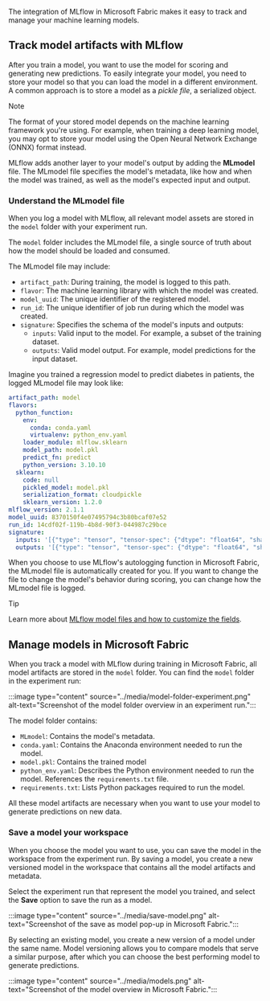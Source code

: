The integration of MLflow in Microsoft Fabric makes it easy to track and manage your machine learning models.

## Track model artifacts with MLflow

After you train a model, you want to use the model for scoring and generating new predictions. To easily integrate your model, you need to store your model so that you can load the model in a different environment. A common approach is to store a model as a *pickle file*, a serialized object.

> [!Note]
> The format of your stored model depends on the machine learning framework you're using. For example, when training a deep learning model, you may opt to store your model using the Open Neural Network Exchange (ONNX) format instead.

MLflow adds another layer to your model's output by adding the **MLmodel** file. The MLmodel file specifies the model's metadata, like how and when the model was trained, as well as the model's expected input and output.

### Understand the MLmodel file

When you log a model with MLflow, all relevant model assets are stored in the `model` folder with your experiment run.

The `model` folder includes the MLmodel file, a single source of truth about how the model should be loaded and consumed.

The MLmodel file may include:

- `artifact_path`: During training, the model is logged to this path.
- `flavor`: The machine learning library with which the model was created.
- `model_uuid`: The unique identifier of the registered model.
- `run_id`: The unique identifier of job run during which the model was created.
- `signature`: Specifies the schema of the model's inputs and outputs:
    - `inputs`: Valid input to the model. For example, a subset of the training dataset.
    - `outputs`: Valid model output. For example, model predictions for the input dataset.

Imagine you trained a regression model to predict diabetes in patients, the logged MLmodel file may look like:

```yml
artifact_path: model
flavors:
  python_function:
    env:
      conda: conda.yaml
      virtualenv: python_env.yaml
    loader_module: mlflow.sklearn
    model_path: model.pkl
    predict_fn: predict
    python_version: 3.10.10
  sklearn:
    code: null
    pickled_model: model.pkl
    serialization_format: cloudpickle
    sklearn_version: 1.2.0
mlflow_version: 2.1.1
model_uuid: 8370150f4e07495794c3b80bcaf07e52
run_id: 14cdf02f-119b-4b8d-90f3-044987c29bce
signature:
  inputs: '[{"type": "tensor", "tensor-spec": {"dtype": "float64", "shape": [-1, 10]}}]'
  outputs: '[{"type": "tensor", "tensor-spec": {"dtype": "float64", "shape": [-1]}}]'
```

When you choose to use MLflow's autologging function in Microsoft Fabric, the MLmodel file is automatically created for you. If you want to change the file to change the model's behavior during scoring, you can change how the MLmodel file is logged.

> [!Tip]
> Learn more about [MLflow model files and how to customize the fields](https://www.mlflow.org/docs/latest/models.html#model-signature?azure-portal=true).

## Manage models in Microsoft Fabric

When you track a model with MLflow during training in Microsoft Fabric, all model artifacts are stored in the `model` folder. You can find the `model` folder in the experiment run:

:::image type="content" source="../media/model-folder-experiment.png" alt-text="Screenshot of the model folder overview in an experiment run.":::

The model folder contains:

- `MLmodel`: Contains the model's metadata.
- `conda.yaml`: Contains the Anaconda environment needed to run the model.
- `model.pkl`: Contains the trained model
- `python_env.yaml`: Describes the Python environment needed to run the model. References the `requirements.txt` file.
- `requirements.txt`: Lists Python packages required to run the model.

All these model artifacts are necessary when you want to use your model to generate predictions on new data.

### Save a model your workspace

When you choose the model you want to use, you can save the model in the workspace from the experiment run. By saving a model, you create a new versioned model in the workspace that contains all the model artifacts and metadata.

Select the experiment run that represent the model you trained, and select the **Save** option to save the run as a model.

:::image type="content" source="../media/save-model.png" alt-text="Screenshot of the save as model pop-up in Microsoft Fabric.":::

By selecting an existing model, you create a new version of a model under the same name. Model versioning allows you to compare models that serve a similar purpose, after which you can choose the best performing model to generate predictions.

:::image type="content" source="../media/models.png" alt-text="Screenshot of the model overview in Microsoft Fabric.":::
